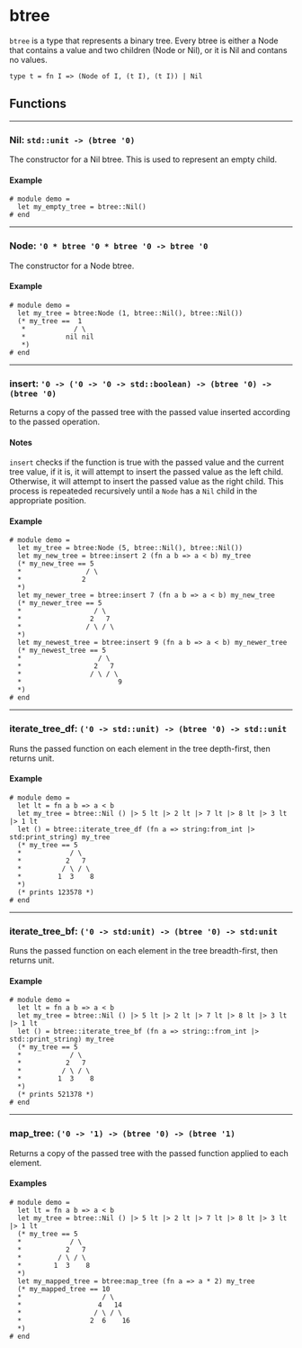 # btree
`btree` is a type that represents a binary tree.
Every btree is either a Node that contains a value and two children (Node or Nil), or it is Nil and contans no values.
```halcyon
type t = fn I => (Node of I, (t I), (t I)) | Nil
```
## Functions
---
### Nil: `std::unit -> (btree '0)`
The constructor for a Nil btree.
This is used to represent an empty child.
#### Example
```halcyon
# module demo = 
  let my_empty_tree = btree::Nil()
# end
```
---
### Node: `'0 * btree '0 * btree '0 -> btree '0`
The constructor for a Node btree.
#### Example
```halcyon
# module demo = 
  let my_tree = btree:Node (1, btree::Nil(), btree::Nil())
  (* my_tree ==  1
   *            / \
   *          nil nil
   *)
# end
```
---
### insert: `'0 -> ('0 -> '0 -> std::boolean) -> (btree '0) -> (btree '0)`
Returns a copy of the passed tree with the passed value inserted according to the passed operation.
#### Notes
`insert` checks if the function is true with the passed value and the current tree value, if it is, it will attempt to insert the passed value as the left child. Otherwise, it will attempt to insert the passed value as the right child. This process is repeateded recursively until a `Node` has a `Nil` child in the appropriate position.
#### Example
```halcyon
# module demo = 
  let my_tree = btree:Node (5, btree::Nil(), btree::Nil())
  let my_new_tree = btree:insert 2 (fn a b => a < b) my_tree
  (* my_new_tree == 5
  *                / \
  *               2  
  *)
  let my_newer_tree = btree:insert 7 (fn a b => a < b) my_new_tree
  (* my_newer_tree == 5
  *                  / \
  *                 2   7 
  *                / \ / \ 
  *)
  let my_newest_tree = btree:insert 9 (fn a b => a < b) my_newer_tree
  (* my_newest_tree == 5
  *                   / \
  *                  2   7 
  *                 / \ / \
  *                        9
  *)
# end
```
---
### iterate_tree_df: `('0 -> std::unit) -> (btree '0) -> std::unit`
Runs the passed function on each element in the tree depth-first, then returns unit.
#### Example
```halcyon
# module demo = 
  let lt = fn a b => a < b  
  let my_tree = btree::Nil () |> 5 lt |> 2 lt |> 7 lt |> 8 lt |> 3 lt |> 1 lt
  let () = btree::iterate_tree_df (fn a => string:from_int |> std:print_string) my_tree
  (* my_tree == 5
  *            / \
  *           2   7 
  *          / \ / \
  *         1  3    8 
  *)
  (* prints 123578 *)
# end
```
---
### iterate_tree_bf: `('0 -> std:unit) -> (btree '0) -> std:unit`
Runs the passed function on each element in the tree breadth-first, then returns unit.
#### Example
```halcyon
# module demo = 
  let lt = fn a b => a < b  
  let my_tree = btree::Nil () |> 5 lt |> 2 lt |> 7 lt |> 8 lt |> 3 lt |> 1 lt
  let () = btree::iterate_tree_bf (fn a => string::from_int |> std::print_string) my_tree
  (* my_tree == 5
  *            / \
  *           2   7 
  *          / \ / \
  *         1  3    8 
  *)
  (* prints 521378 *)
# end
```
---
### map_tree: `('0 -> '1) -> (btree '0) -> (btree '1)`
Returns a copy of the passed tree with the passed function applied to each element.
#### Examples
```halcyon
# module demo = 
  let lt = fn a b => a < b  
  let my_tree = btree::Nil () |> 5 lt |> 2 lt |> 7 lt |> 8 lt |> 3 lt |> 1 lt
  (* my_tree == 5
  *            / \
  *           2   7 
  *         / \ / \
  *        1  3    8 
  *)
  let my_mapped_tree = btree:map_tree (fn a => a * 2) my_tree
  (* my_mapped_tree == 10
  *                    / \
  *                   4   14 
  *                  / \ / \
  *                 2  6    16 
  *)
# end
```
